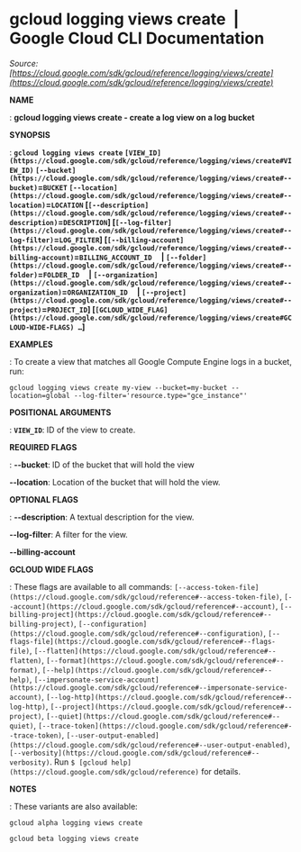 # gcloud logging views create  |  Google Cloud CLI Documentation

*Source: [https://cloud.google.com/sdk/gcloud/reference/logging/views/create](https://cloud.google.com/sdk/gcloud/reference/logging/views/create)*

**NAME**

: **gcloud logging views create - create a log view on a log bucket**

**SYNOPSIS**

: **`gcloud logging views create` `[VIEW_ID](https://cloud.google.com/sdk/gcloud/reference/logging/views/create#VIEW_ID)` `[--bucket](https://cloud.google.com/sdk/gcloud/reference/logging/views/create#--bucket)`=`BUCKET` `[--location](https://cloud.google.com/sdk/gcloud/reference/logging/views/create#--location)`=`LOCATION` [`[--description](https://cloud.google.com/sdk/gcloud/reference/logging/views/create#--description)`=`DESCRIPTION`] [`[--log-filter](https://cloud.google.com/sdk/gcloud/reference/logging/views/create#--log-filter)`=`LOG_FILTER`] [`[--billing-account](https://cloud.google.com/sdk/gcloud/reference/logging/views/create#--billing-account)`=`BILLING_ACCOUNT_ID`     | `[--folder](https://cloud.google.com/sdk/gcloud/reference/logging/views/create#--folder)`=`FOLDER_ID`     | `[--organization](https://cloud.google.com/sdk/gcloud/reference/logging/views/create#--organization)`=`ORGANIZATION_ID`     | `[--project](https://cloud.google.com/sdk/gcloud/reference/logging/views/create#--project)`=`PROJECT_ID`] [`[GCLOUD_WIDE_FLAG](https://cloud.google.com/sdk/gcloud/reference/logging/views/create#GCLOUD-WIDE-FLAGS) …`]**

**EXAMPLES**

: To create a view that matches all Google Compute Engine logs in a bucket, run:

```
gcloud logging views create my-view --bucket=my-bucket --location=global --log-filter='resource.type="gce_instance"'
```

**POSITIONAL ARGUMENTS**

: **`VIEW_ID`**:
ID of the view to create.

**REQUIRED FLAGS**

: **--bucket**:
ID of the bucket that will hold the view

**--location**:
Location of the bucket that will hold the view.

**OPTIONAL FLAGS**

: **--description**:
A textual description for the view.

**--log-filter**:
A filter for the view.

**--billing-account**

**GCLOUD WIDE FLAGS**

: These flags are available to all commands: `[--access-token-file](https://cloud.google.com/sdk/gcloud/reference#--access-token-file)`,
`[--account](https://cloud.google.com/sdk/gcloud/reference#--account)`, `[--billing-project](https://cloud.google.com/sdk/gcloud/reference#--billing-project)`,
`[--configuration](https://cloud.google.com/sdk/gcloud/reference#--configuration)`,
`[--flags-file](https://cloud.google.com/sdk/gcloud/reference#--flags-file)`,
`[--flatten](https://cloud.google.com/sdk/gcloud/reference#--flatten)`, `[--format](https://cloud.google.com/sdk/gcloud/reference#--format)`, `[--help](https://cloud.google.com/sdk/gcloud/reference#--help)`, `[--impersonate-service-account](https://cloud.google.com/sdk/gcloud/reference#--impersonate-service-account)`,
`[--log-http](https://cloud.google.com/sdk/gcloud/reference#--log-http)`,
`[--project](https://cloud.google.com/sdk/gcloud/reference#--project)`, `[--quiet](https://cloud.google.com/sdk/gcloud/reference#--quiet)`, `[--trace-token](https://cloud.google.com/sdk/gcloud/reference#--trace-token)`, `[--user-output-enabled](https://cloud.google.com/sdk/gcloud/reference#--user-output-enabled)`,
`[--verbosity](https://cloud.google.com/sdk/gcloud/reference#--verbosity)`.
Run `$ [gcloud help](https://cloud.google.com/sdk/gcloud/reference)` for details.

**NOTES**

: These variants are also available:

```
gcloud alpha logging views create
```

```
gcloud beta logging views create
```